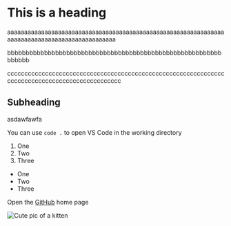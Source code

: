 # This is a heading
aaaaaaaaaaaaaaaaaaaaaaaaaaaaaaaaaaaaaaaaaaaaaaaaaaaaaaaaaaaaaaaaaaaaaaaaaaaaaaaaaaaaaaaaaaaaaaaa

bbbbbbbbbbbbbbbbbbbbbbbbbbbbbbbbbbbbbbbbbbbbbbbbbbbbbbbbbbbbbbbb

cccccccccccccccccccccccccccccccccccccccccccccccccccccccccccccccccccccccccccccccccccccccccccccccc

## Subheading

asdawfawfa

You can use `code .` to open VS Code in the working directory

1. One
2. Two
3. Three

- One
- Two
- Three

Open the [GitHub](https://github.com/) home page

![Cute pic of a kitten](https://placekitten.com/200/200)



